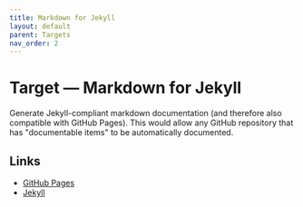 ```yaml
---
title: Markdown for Jekyll
layout: default
parent: Targets
nav_order: 2
---
```


# Target &mdash; Markdown for Jekyll

Generate Jekyll-compliant markdown documentation (and therefore also compatible with GitHub Pages).
This would allow any GitHub repository that has "documentable items" to be automatically documented.

## Links

- [GitHub Pages](https://docs.github.com/en/pages)
- [Jekyll](https://jekyllrb.com/)
